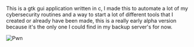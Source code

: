 This is a gtk gui application written in c, I made this to automate a lot of my cybersecurity routines and a way to start
a lot of different tools that I created or already have been made, this is a really early alpha version because it's the 
only one I could find in my backup server's for now.

![Pwn](/home/lk10/Pictures/pwntools_demonstration.png?raw=true "Title")
